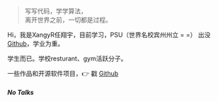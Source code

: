> 写写代码，学学算法，  
> 离开世界之前，一切都是过程。

Hi，我是XangyR任翔宇，目前学习，PSU（世界名校宾州州立 = =） 出没[Github](https://github.com/xangyr)，学业为重。

学生而已。学校resturant、gym活跃分子。

一些作品和开源软件项目，👉 戳 [Github](http://github.com/xangyr)

##### No Talks
